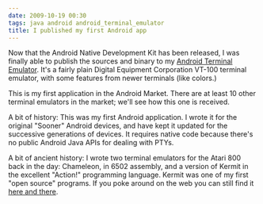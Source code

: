 ```yaml
---
date: 2009-10-19 00:30
tags: java android android_terminal_emulator
title: I published my first Android app
---
```


Now that the Android Native Development Kit has been released, I was finally
able to publish the sources and binary to my [Android Terminal Emulator](http://code.google.com/p/androidterm/).
It's a fairly plain Digital Equipment Corporation VT-100 terminal emulator, with some features from newer
terminals (like colors.)

This is my first application in the Android Market. There are at least 10
other terminal emulators in the market; we'll see how this one is received.

A bit of history: This was my first Android application. I wrote it for the
original "Sooner" Android devices, and have kept it updated for the successive
generations of devices. It requires native code because there's no public
Android Java APIs for dealing with PTYs.

A bit of ancient history: I wrote two terminal emulators for the Atari 800
back in the day: Chameleon, in 6502 assembly, and a version of Kermit in the
excellent "Action!" programming language. Kermit was one of my first "open
source" programs. If you poke around on the web you can still find it
[here and there](http://atariwiki.strotmann.de/xwiki/bin/view/Code/ACTIONKermit).

